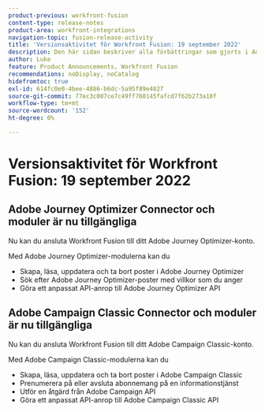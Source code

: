 ```yaml
---
product-previous: workfront-fusion
content-type: release-notes
product-area: workfront-integrations
navigation-topic: fusion-release-activity
title: 'Versionsaktivitet för Workfront Fusion: 19 september 2022'
description: Den här sidan beskriver alla förbättringar som gjorts i Adobe Workfront Fusion den 19 september 2022.
author: Luke
feature: Product Announcements, Workfront Fusion
recommendations: noDisplay, noCatalog
hidefromtoc: true
exl-id: 614fc0e0-4bee-4886-b6dc-5a95f89e4027
source-git-commit: 77ec3c007ce7c49ff760145fafcd7f62b273a18f
workflow-type: tm+mt
source-wordcount: '152'
ht-degree: 0%

---
```


# Versionsaktivitet för Workfront Fusion: 19 september 2022

## Adobe Journey Optimizer Connector och moduler är nu tillgängliga

Nu kan du ansluta Workfront Fusion till ditt Adobe Journey Optimizer-konto.

Med Adobe Journey Optimizer-modulerna kan du
* Skapa, läsa, uppdatera och ta bort poster i Adobe Journey Optimizer
* Sök efter Adobe Journey Optimizer-poster med villkor som du anger
* Göra ett anpassat API-anrop till Adobe Journey Optimizer API

## Adobe Campaign Classic Connector och moduler är nu tillgängliga

Nu kan du ansluta Workfront Fusion till ditt Adobe Campaign Classic-konto.

Med Adobe Campaign Classic-modulerna kan du
* Skapa, läsa, uppdatera och ta bort poster i Adobe Campaign Classic
* Prenumerera på eller avsluta abonnemang på en informationstjänst
* Utför en åtgärd från Adobe Campaign API
* Göra ett anpassat API-anrop till Adobe Campaign Classic API
